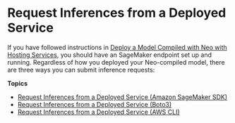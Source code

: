 # Request Inferences from a Deployed Service<a name="neo-requests"></a>

If you have followed instructions in [Deploy a Model Compiled with Neo with Hosting Services](neo-deployment-hosting-services.md), you should have an SageMaker endpoint set up and running\. Regardless of how you deployed your Neo\-compiled model, there are three ways you can submit inference requests: 

**Topics**
+ [Request Inferences from a Deployed Service \(Amazon SageMaker SDK\)](neo-requests-sdk.md)
+ [Request Inferences from a Deployed Service \(Boto3\)](neo-requests-boto3.md)
+ [Request Inferences from a Deployed Service \(AWS CLI\)](neo-requests-cli.md)